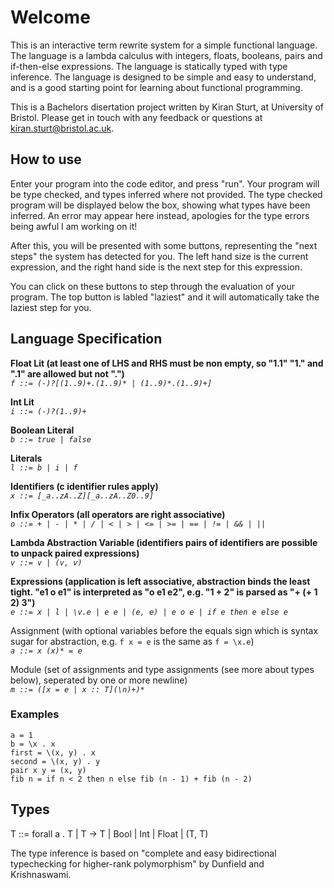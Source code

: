 # Welcome
This is an interactive term rewrite system for a simple functional language. The language is a lambda calculus with integers, floats, booleans, pairs and if-then-else expressions. The language is statically typed with type inference. The language is designed to be simple and easy to understand, and is a good starting point for learning about functional programming.

This is a Bachelors disertation project written by Kiran Sturt, at University of Bristol. Please get in touch with any feedback or questions at kiran.sturt@bristol.ac.uk.

## How to use
Enter your program into the code editor, and press "run". Your program will be type checked, and types inferred where not provided. The type checked program will be displayed below the box, showing what types have been inferred. An error may appear here instead, apologies for the type errors being awful I am working on it!

After this, you will be presented with some buttons, representing the "next steps" the system has detected for you. The left hand size is the current expression, and the right hand side is the next step for this expression.

You can click on these buttons to step through the evaluation of your program. The top button is labled "laziest" and it will automatically take the laziest step for you.

## Language Specification

**Float Lit (at least one of LHS and RHS must be non empty, so "1.1" "1." and ".1" are allowed but not ".")**  
*`f ::= (-)?[(1..9)+.(1..9)* | (1..9)*.(1..9)+]`*

**Int Lit**  
*`i ::= (-)?(1..9)+`*

**Boolean Literal**  
*`b ::= true | false`*

**Literals**  
*`l ::= b | i | f`*

**Identifiers (c identifier rules apply)**  
*`x ::= [_a..zA..Z][_a..zA..Z0..9]`*

**Infix Operators (all operators are right associative)**  
*`o ::= + | - | * | / | < | > | <= | >= | == | != | && | ||`*

**Lambda Abstraction Variable (identifiers pairs of identifiers are possible to unpack paired expressions)**  
*`v ::= v | (v, v)`*

**Expressions (application is left associative, abstraction binds the least tight. "e1 o e1" is interpreted as "o e1 e2", e.g. "1 + 2" is parsed as "+ (+ 1 2) 3")**  
*`e ::= x | l | \v.e | e e | (e, e) | e o e | if e then e else e`*

Assignment (with optional variables before the equals sign which is syntax sugar for abstraction, e.g. `f x = e` is the same as `f = \x.e`)  
*`a ::= x (x)* = e`*

Module (set of assignments and type assignments (see more about types below), seperated by one or more newline)  
*`m ::= ([x = e | x :: T](\n)+)*`*

### Examples
```
a = 1
b = \x . x
first = \(x, y) . x
second = \(x, y) . y
pair x y = (x, y)
fib n = if n < 2 then n else fib (n - 1) + fib (n - 2)
```

## Types
T ::= forall a . T | T -> T | Bool | Int | Float | (T, T)

The type inference is based on "complete and easy bidirectional typechecking for higher-rank polymorphism" by Dunfield and Krishnaswami. 